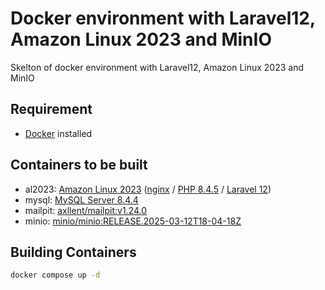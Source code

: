 # Docker environment with Laravel12, Amazon Linux 2023 and MinIO

Skelton of docker environment with Laravel12, Amazon Linux 2023 and MinIO

## Requirement

- [Docker](https://www.docker.com/) installed

## Containers to be built

- al2023: [Amazon Linux 2023](https://hub.docker.com/layers/library/amazonlinux/2023.7.20250331.0/images/sha256-d2b7c9c18d23a992c5364d51f3ec62f4e5d47b6d0b6dfc35078104d414fe48ba) ([nginx](https://nginx.org/) / [PHP 8.4.5](https://www.php.net/ChangeLog-8.php#8.4.5) / [Laravel 12](https://laravel.com/docs/12.x))
- mysql: [MySQL Server 8.4.4](https://hub.docker.com/layers/library/mysql/8.4.4/images/sha256-d895a591bdc9fbd228dc75f4859791160f321b839bad18bba44811834143b0c4)
- mailpit: [axllent/mailpit:v1.24.0](https://hub.docker.com/layers/axllent/mailpit/v1.24.0/images/sha256-15cb8c9cc529859e9f1dd82833a170181bd5650db0a447a05f07b306899a9b2e)
- minio: [minio/minio:RELEASE.2025-03-12T18-04-18Z](https://hub.docker.com/layers/minio/minio/RELEASE.2025-03-12T18-04-18Z/images/sha256-85f3e4cd1ca92a2711553ab79f222bcd8b75aa2c77a1a0b0ccf80d38e8ab2fe5)

## Building Containers

```bash
docker compose up -d
```
